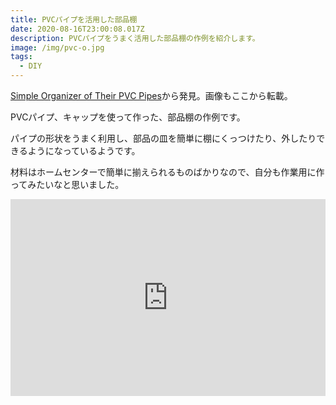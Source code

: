 ```yaml
---
title: PVCパイプを活用した部品棚
date: 2020-08-16T23:00:08.017Z
description: PVCパイプをうまく活用した部品棚の作例を紹介します。
image: /img/pvc-o.jpg
tags:
  - DIY
---
```

[Simple Organizer of Their PVC Pipes](https://www.instructables.com/id/Simple-Organizer-of-Their-PVC-Pipes/)から発見。画像もここから転載。

PVCパイプ、キャップを使って作った、部品棚の作例です。

パイプの形状をうまく利用し、部品の皿を簡単に棚にくっつけたり、外したりできるようになっているようです。

材料はホームセンターで簡単に揃えられるものばかりなので、自分も作業用に作ってみたいなと思いました。

<iframe width="100%" height="315" src="https://www.youtube.com/embed/HJxAlPA490o" frameborder="0" allow="accelerometer; autoplay; encrypted-media; gyroscope; picture-in-picture" allowfullscreen></iframe>
